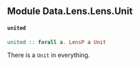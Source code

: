 ## Module Data.Lens.Lens.Unit

#### `united`

``` purescript
united :: forall a. LensP a Unit
```

There is a `Unit` in everything.


